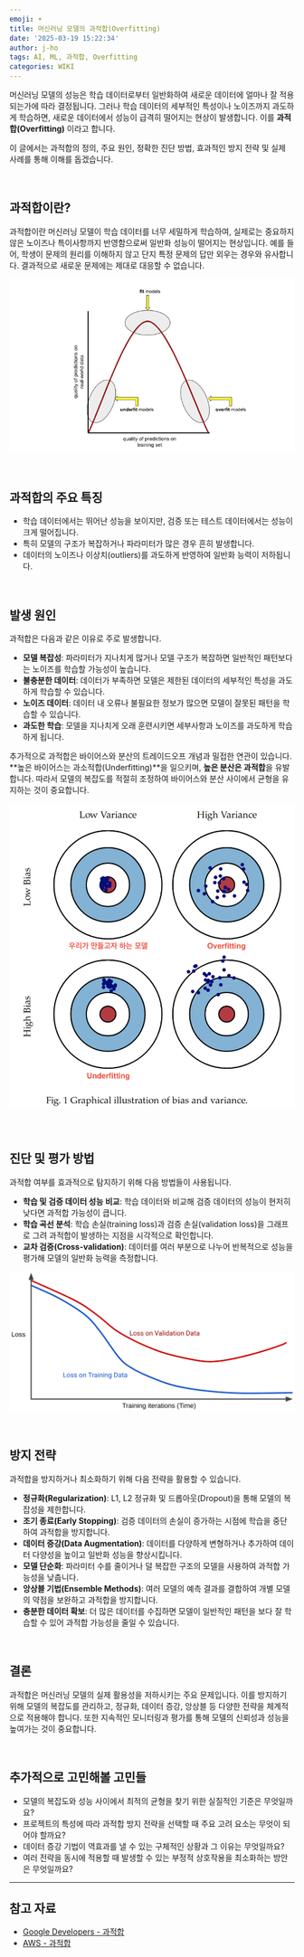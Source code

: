 ```yaml
---
emoji: ☀️
title: 머신러닝 모델의 과적합(Overfitting)
date: '2025-03-19 15:22:34'
author: j-ho
tags: AI, ML, 과적합, Overfitting
categories: WIKI
---
```


머신러닝 모델의 성능은 학습 데이터로부터 일반화하여 새로운 데이터에 얼마나 잘 적용되는가에 따라 결정됩니다.
그러나 학습 데이터의 세부적인 특성이나 노이즈까지 과도하게 학습하면, 새로운 데이터에서 성능이 급격히 떨어지는 현상이 발생합니다. 이를 **과적합(Overfitting)** 이라고 합니다.

이 글에서는 과적합의 정의, 주요 원인, 정확한 진단 방법, 효과적인 방지 전략 및 실제 사례를 통해 이해를 돕겠습니다.

<br >

## 과적합이란?

과적합이란 머신러닝 모델이 학습 데이터를 너무 세밀하게 학습하여, 실제로는 중요하지 않은 노이즈나 특이사항까지 반영함으로써 일반화 성능이 떨어지는 현상입니다.
예를 들어, 학생이 문제의 원리를 이해하지 않고 단지 특정 문제의 답만 외우는 경우와 유사합니다. 결과적으로 새로운 문제에는 제대로 대응할 수 없습니다.

![image3](image3.png)

<br >

## 과적합의 주요 특징

- 학습 데이터에서는 뛰어난 성능을 보이지만, 검증 또는 테스트 데이터에서는 성능이 크게 떨어집니다.
- 특히 모델의 구조가 복잡하거나 파라미터가 많은 경우 흔히 발생합니다.
- 데이터의 노이즈나 이상치(outliers)를 과도하게 반영하여 일반화 능력이 저하됩니다.

<br >

## 발생 원인

과적합은 다음과 같은 이유로 주로 발생합니다.

- **모델 복잡성**: 파라미터가 지나치게 많거나 모델 구조가 복잡하면 일반적인 패턴보다는 노이즈를 학습할 가능성이 높습니다.
- **불충분한 데이터**: 데이터가 부족하면 모델은 제한된 데이터의 세부적인 특성을 과도하게 학습할 수 있습니다.
- **노이즈 데이터**: 데이터 내 오류나 불필요한 정보가 많으면 모델이 잘못된 패턴을 학습할 수 있습니다.
- **과도한 학습**: 모델을 지나치게 오래 훈련시키면 세부사항과 노이즈를 과도하게 학습하게 됩니다.

추가적으로 과적합은 바이어스와 분산의 트레이드오프 개념과 밀접한 연관이 있습니다.
**높은 바이어스는 과소적합(Underfitting)**을 일으키며, **높은 분산은 과적합**을 유발합니다. 따라서 모델의 복잡도를 적절히 조정하여 바이어스와 분산 사이에서 균형을 유지하는 것이 중요합니다.

![image1](image1.png)

<br >

## 진단 및 평가 방법

과적합 여부를 효과적으로 탐지하기 위해 다음 방법들이 사용됩니다.

- **학습 및 검증 데이터 성능 비교**: 학습 데이터와 비교해 검증 데이터의 성능이 현저히 낮다면 과적합 가능성이 큽니다.
- **학습 곡선 분석**: 학습 손실(training loss)과 검증 손실(validation loss)을 그래프로 그려 과적합이 발생하는 지점을 시각적으로 확인합니다.
- **교차 검증(Cross-validation)**: 데이터를 여러 부분으로 나누어 반복적으로 성능을 평가해 모델의 일반화 능력을 측정합니다.

![image2](image2.png)

<br >

## 방지 전략

과적합을 방지하거나 최소화하기 위해 다음 전략을 활용할 수 있습니다.

- **정규화(Regularization)**: L1, L2 정규화 및 드롭아웃(Dropout)을 통해 모델의 복잡성을 제한합니다.
- **조기 종료(Early Stopping)**: 검증 데이터의 손실이 증가하는 시점에 학습을 중단하여 과적합을 방지합니다.
- **데이터 증강(Data Augmentation)**: 데이터를 다양하게 변형하거나 추가하여 데이터 다양성을 높이고 일반화 성능을 향상시킵니다.
- **모델 단순화**: 파라미터 수를 줄이거나 덜 복잡한 구조의 모델을 사용하여 과적합 가능성을 낮춥니다.
- **앙상블 기법(Ensemble Methods)**: 여러 모델의 예측 결과를 결합하여 개별 모델의 약점을 보완하고 과적합을 방지합니다.
- **충분한 데이터 확보**: 더 많은 데이터를 수집하면 모델이 일반적인 패턴을 보다 잘 학습할 수 있어 과적합 가능성을 줄일 수 있습니다.

<br >

## 결론

과적합은 머신러닝 모델의 실제 활용성을 저하시키는 주요 문제입니다.
이를 방지하기 위해 모델의 복잡도를 관리하고, 정규화, 데이터 증강, 앙상블 등 다양한 전략을 체계적으로 적용해야 합니다.
또한 지속적인 모니터링과 평가를 통해 모델의 신뢰성과 성능을 높여가는 것이 중요합니다.

<br >

## 추가적으로 고민해볼 고민들

- 모델의 복잡도와 성능 사이에서 최적의 균형을 찾기 위한 실질적인 기준은 무엇일까요?
- 프로젝트의 특성에 따라 과적합 방지 전략을 선택할 때 주요 고려 요소는 무엇이 되어야 할까요?
- 데이터 증강 기법이 역효과를 낼 수 있는 구체적인 상황과 그 이유는 무엇일까요?
- 여러 전략을 동시에 적용할 때 발생할 수 있는 부정적 상호작용을 최소화하는 방안은 무엇일까요?

---

## 참고 자료

- [Google Developers - 과적합](https://developers.google.com/machine-learning/crash-course/overfitting/overfitting?hl=ko)
- [AWS - 과적합](https://aws.amazon.com/what-is/overfitting/)

```toc

```
